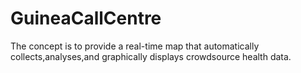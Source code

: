 # GuineaCallCentre
The concept is to provide a real-time map that automatically collects,analyses,and graphically displays crowdsource health data.
